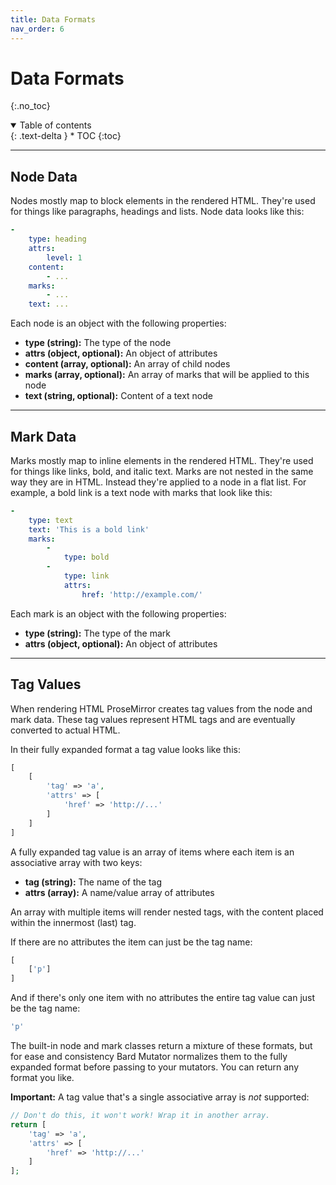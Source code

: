 ```yaml
---
title: Data Formats
nav_order: 6
---
```


# Data Formats
{:.no_toc}

<details open markdown="block">
  <summary>
      Table of contents
  </summary>
  {: .text-delta }
* TOC
{:toc}
</details>

---

## Node Data

Nodes mostly map to block elements in the rendered HTML. They're used for things like paragraphs, headings and lists. Node data looks like this:

```yaml
-
    type: heading
    attrs:
        level: 1
    content:
        - ...
    marks:
        - ...
    text: ...
```

Each node is an object with the following properties:

* **type (string):** The type of the node
* **attrs (object, optional):** An object of attributes
* **content (array, optional):** An array of child nodes
* **marks (array, optional):** An array of marks that will be applied to this node
* **text (string, optional):** Content of a text node

---

## Mark Data

Marks mostly map to inline elements in the rendered HTML. They're used for things like links, bold, and italic text. Marks are not nested in the same way they are in HTML. Instead they're applied to a node in a flat list. For example, a bold link is a text node with marks that look like this:

```yaml
-
    type: text
    text: 'This is a bold link'
    marks:
        -
            type: bold
        -
            type: link
            attrs:
                href: 'http://example.com/'
```

Each mark is an object with the following properties:

* **type (string):** The type of the mark
* **attrs (object, optional):** An object of attributes

---

## Tag Values

When rendering HTML ProseMirror creates tag values from the node and mark data. These tag values represent HTML tags and are eventually converted to actual HTML.

In their fully expanded format a tag value looks like this:

```php
[
    [
        'tag' => 'a',
        'attrs' => [
            'href' => 'http://...'
        ]
    ]
]
```

A fully expanded tag value is an array of items where each item is an associative array with two keys:

* **tag (string):** The name of the tag
* **attrs (array):** A name/value array of attributes

An array with multiple items will render nested tags, with the content placed within the innermost (last) tag.

If there are no attributes the item can just be the tag name:

```php
[
    ['p']
]
```

And if there's only one item with no attributes the entire tag value can just be the tag name:

```php
'p'
```

The built-in node and mark classes return a mixture of these formats, but for ease and consistency Bard Mutator normalizes them to the fully expanded format before passing to your mutators. You can return any format you like.

**Important:** A tag value that's a single associative array is *not* supported:

```php
// Don't do this, it won't work! Wrap it in another array.
return [
    'tag' => 'a',
    'attrs' => [
        'href' => 'http://...'
    ]
];
```